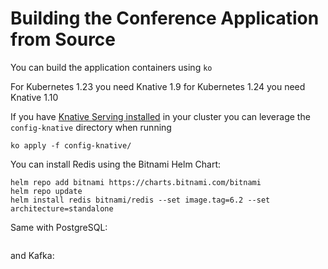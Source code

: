 # Building the Conference Application from Source

You can build the application containers using `ko`

For Kubernetes 1.23 you need Knative 1.9 for Kubernetes 1.24 you need Knative 1.10

If you have [Knative Serving installed](https://knative.dev/docs/install/yaml-install/serving/install-serving-with-yaml/#verify-the-installation) in your cluster you can leverage the `config-knative` directory when running

```
ko apply -f config-knative/
```

You can install Redis using the Bitnami Helm Chart: 

```
helm repo add bitnami https://charts.bitnami.com/bitnami
helm repo update
helm install redis bitnami/redis --set image.tag=6.2 --set architecture=standalone
```

Same with PostgreSQL: 
```
```

and Kafka:

```
```